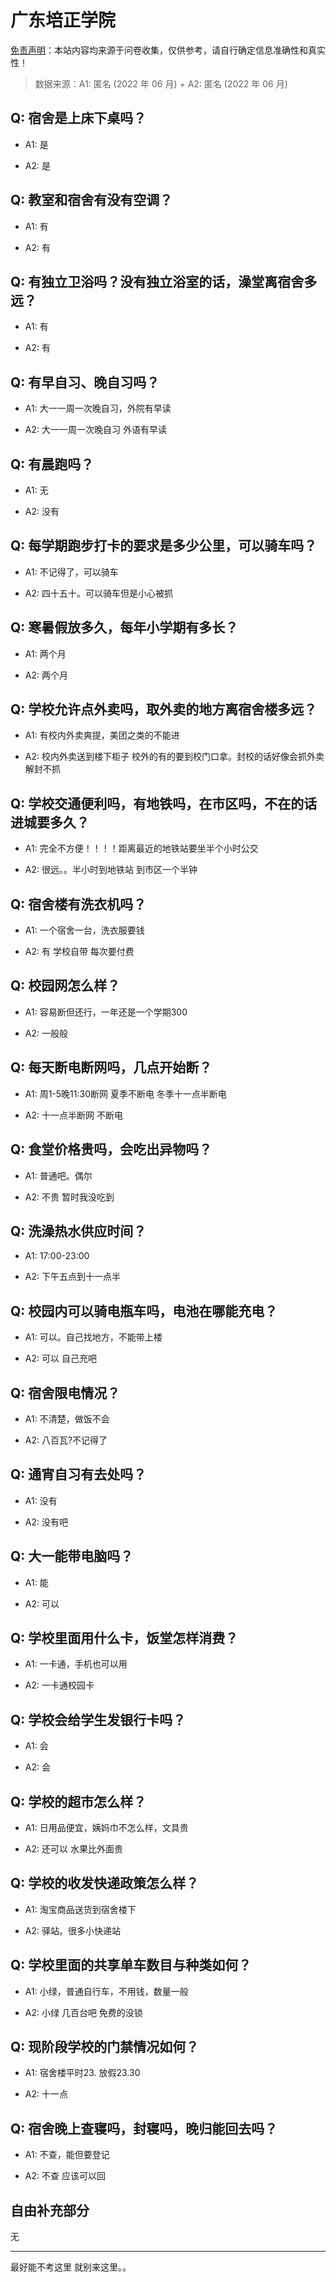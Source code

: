 # 广东培正学院

[免责声明](https://colleges.chat/#_3)：本站内容均来源于问卷收集，仅供参考，请自行确定信息准确性和真实性！

> 数据来源：A1: 匿名 (2022 年 06 月) + A2: 匿名 (2022 年 06 月)

## Q: 宿舍是上床下桌吗？

- A1: 是

- A2: 是

## Q: 教室和宿舍有没有空调？

- A1: 有

- A2: 有

## Q: 有独立卫浴吗？没有独立浴室的话，澡堂离宿舍多远？

- A1: 有

- A2: 有

## Q: 有早自习、晚自习吗？

- A1: 大一一周一次晚自习，外院有早读

- A2: 大一一周一次晚自习 外语有早读

## Q: 有晨跑吗？

- A1: 无

- A2: 没有

## Q: 每学期跑步打卡的要求是多少公里，可以骑车吗？

- A1: 不记得了，可以骑车

- A2: 四十五十。可以骑车但是小心被抓

## Q: 寒暑假放多久，每年小学期有多长？

- A1: 两个月

- A2: 两个月

## Q: 学校允许点外卖吗，取外卖的地方离宿舍楼多远？

- A1: 有校内外卖爽提，美团之类的不能进

- A2: 校内外卖送到楼下柜子 校外的有的要到校门口拿。封校的话好像会抓外卖 解封不抓

## Q: 学校交通便利吗，有地铁吗，在市区吗，不在的话进城要多久？

- A1: 完全不方便！！！！距离最近的地铁站要坐半个小时公交

- A2: 很远。。半小时到地铁站 到市区一个半钟

## Q: 宿舍楼有洗衣机吗？

- A1: 一个宿舍一台，洗衣服要钱

- A2: 有 学校自带 每次要付费

## Q: 校园网怎么样？

- A1: 容易断但还行，一年还是一个学期300

- A2: 一般般

## Q: 每天断电断网吗，几点开始断？

- A1: 周1-5晚11:30断网 夏季不断电 冬季十一点半断电

- A2: 十一点半断网 不断电

## Q: 食堂价格贵吗，会吃出异物吗？

- A1: 普通吧。偶尔

- A2: 不贵 暂时我没吃到

## Q: 洗澡热水供应时间？

- A1: 17:00-23:00

- A2: 下午五点到十一点半

## Q: 校园内可以骑电瓶车吗，电池在哪能充电？

- A1: 可以。自己找地方，不能带上楼

- A2: 可以 自己充吧

## Q: 宿舍限电情况？

- A1: 不清楚，做饭不会

- A2: 八百瓦?不记得了

## Q: 通宵自习有去处吗？

- A1: 没有

- A2: 没有吧

## Q: 大一能带电脑吗？

- A1: 能

- A2: 可以

## Q: 学校里面用什么卡，饭堂怎样消费？

- A1: 一卡通，手机也可以用

- A2: 一卡通校园卡

## Q: 学校会给学生发银行卡吗？

- A1: 会

- A2: 会

## Q: 学校的超市怎么样？

- A1: 日用品便宜，姨妈巾不怎么样，文具贵

- A2: 还可以 水果比外面贵

## Q: 学校的收发快递政策怎么样？

- A1: 淘宝商品送货到宿舍楼下

- A2: 驿站。很多小快递站

## Q: 学校里面的共享单车数目与种类如何？

- A1: 小绿，普通自行车，不用钱，数量一般

- A2: 小绿 几百台吧 免费的没锁

## Q: 现阶段学校的门禁情况如何？

- A1: 宿舍楼平时23. 放假23.30

- A2: 十一点

## Q: 宿舍晚上查寝吗，封寝吗，晚归能回去吗？

- A1: 不查，能但要登记

- A2: 不查 应该可以回

## 自由补充部分

无

***

最好能不考这里 就别来这里。。